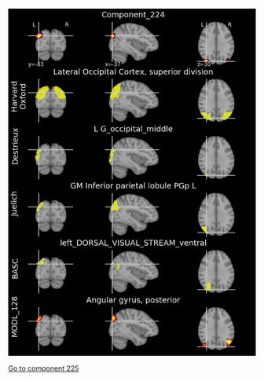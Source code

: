 


![224](preliminary/224.jpg "Component 224")

[Go to component 225](https://parietal-inria.github.io/MODL_atlas/1024/225 "Component 225")